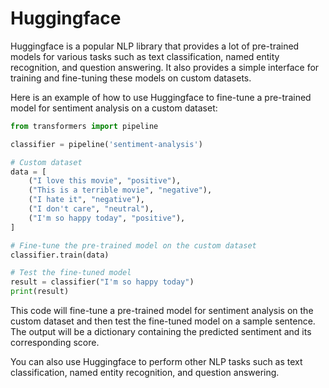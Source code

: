 #   Huggingface

Huggingface is a popular NLP library that provides a lot of pre-trained models for various tasks such as text classification, named entity recognition, and question answering. It also provides a simple interface for training and fine-tuning these models on custom datasets.

Here is an example of how to use Huggingface to fine-tune a pre-trained model for sentiment analysis on a custom dataset:

```python
from transformers import pipeline

classifier = pipeline('sentiment-analysis')

# Custom dataset
data = [
    ("I love this movie", "positive"),
    ("This is a terrible movie", "negative"),
    ("I hate it", "negative"),
    ("I don't care", "neutral"),
    ("I'm so happy today", "positive"),
]

# Fine-tune the pre-trained model on the custom dataset
classifier.train(data)

# Test the fine-tuned model
result = classifier("I'm so happy today")
print(result)
```

This code will fine-tune a pre-trained model for sentiment analysis on the custom dataset and then test the fine-tuned model on a sample sentence. The output will be a dictionary containing the predicted sentiment and its corresponding score.  

You can also use Huggingface to perform other NLP tasks such as text classification, named entity recognition, and question answering.